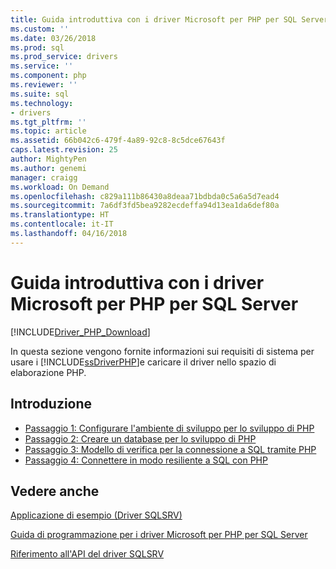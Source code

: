 ```yaml
---
title: Guida introduttiva con i driver Microsoft per PHP per SQL Server | Documenti Microsoft
ms.custom: ''
ms.date: 03/26/2018
ms.prod: sql
ms.prod_service: drivers
ms.service: ''
ms.component: php
ms.reviewer: ''
ms.suite: sql
ms.technology:
- drivers
ms.tgt_pltfrm: ''
ms.topic: article
ms.assetid: 66b042c6-479f-4a89-92c8-8c5dce67643f
caps.latest.revision: 25
author: MightyPen
ms.author: genemi
manager: craigg
ms.workload: On Demand
ms.openlocfilehash: c829a111b86430a8deaa71bdbda0c5a6a5d7ead4
ms.sourcegitcommit: 7a6df3fd5bea9282ecdeffa94d13ea1da6def80a
ms.translationtype: HT
ms.contentlocale: it-IT
ms.lasthandoff: 04/16/2018
---
```

# <a name="getting-started-with-the-microsoft-drivers-for-php-for-sql-server"></a>Guida introduttiva con i driver Microsoft per PHP per SQL Server
[!INCLUDE[Driver_PHP_Download](../../includes/driver_php_download.md)]

In questa sezione vengono fornite informazioni sui requisiti di sistema per usare i [!INCLUDE[ssDriverPHP](../../includes/ssdriverphp_md.md)]e caricare il driver nello spazio di elaborazione PHP.  
  
## <a name="getting-started"></a>Introduzione  
* [Passaggio 1: Configurare l'ambiente di sviluppo per lo sviluppo di PHP](../../connect/php/step-1-configure-development-environment-for-php-development.md)  
* [Passaggio 2: Creare un database per lo sviluppo di PHP](../../connect/php/step-2-create-a-sql-database-for-php-development.md)  
* [Passaggio 3: Modello di verifica per la connessione a SQL tramite PHP](../../connect/php/step-3-proof-of-concept-connecting-to-sql-using-php.md)  
* [Passaggio 4: Connettere in modo resiliente a SQL con PHP](../../connect/php/step-4-connect-resiliently-to-sql-with-php.md)  
  
## <a name="see-also"></a>Vedere anche  
[Applicazione di esempio &#40;Driver SQLSRV&#41;](../../connect/php/example-application-sqlsrv-driver.md)

[Guida di programmazione per i driver Microsoft per PHP per SQL Server](../../connect/php/programming-guide-for-php-sql-driver.md)

[Riferimento all'API del driver SQLSRV](../../connect/php/sqlsrv-driver-api-reference.md)  
  
